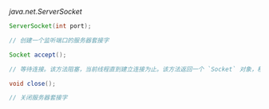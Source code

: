 *java.net.ServerSocket*
```java
ServerSocket(int port);

// 创建一个监听端口的服务器套接字

Socket accept();

// 等待连接。该方法阻塞，当前线程直到建立连接为止。该方法返回一个 `Socket` 对象，程序可以通过这个对象与连接中的客户端进行通信

void close();

// 关闭服务器套接字

```